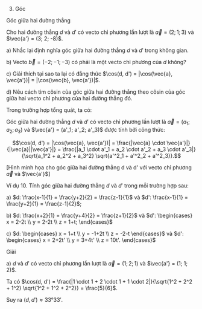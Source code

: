 3. Góc

Góc giữa hai đường thẳng

Cho hai đường thẳng $d$ và $d'$ có vecto chỉ phương lần lượt là $\vec{a} = (2; 1; 3)$ và $\vec{a'} = (3; 2; -8)$.

a) Nhắc lại định nghĩa góc giữa hai đường thẳng $d$ và $d'$ trong không gian.

b) Vecto $\vec{b} = (-2; -1; -3)$ có phải là một vecto chỉ phương của $d$ không?

c) Giải thích tại sao ta lại có đẳng thức $\cos(d, d') = |\cos(\vec{a}, \vec{a'})| = |\cos(\vec{b}, \vec{a'})|$.

d) Nêu cách tìm côsin của góc giữa hai đường thẳng theo côsin của góc giữa hai vecto chỉ phương của hai đường thẳng đó.

Trong trường hợp tổng quát, ta có:

Góc giữa hai đường thẳng $d$ và $d'$ có vecto chỉ phương lần lượt là $\vec{a} = (a_1; a_2; a_3)$ và $\vec{a'} = (a'_1; a'_2; a'_3)$ được tính bởi công thức:

$$\cos(d, d') = |\cos(\vec{a}, \vec{a'})| = \frac{|\vec{a} \cdot \vec{a'}|}{|\vec{a}||\vec{a'}|} = \frac{|a_1 \cdot a'_1 + a_2 \cdot a'_2 + a_3 \cdot a'_3|}{\sqrt{a_1^2 + a_2^2 + a_3^2} \sqrt{a'^2_1 + a'^2_2 + a'^2_3}}.$$

[Hình minh họa cho góc giữa hai đường thẳng d và d' với vecto chỉ phương $\vec{a}$ và $\vec{a'}$]

Ví dụ 10. Tính góc giữa hai đường thẳng $d$ và $d'$ trong mỗi trường hợp sau:

a) $d: \frac{x-1}{1} = \frac{y+2}{2} = \frac{z-1}{1}$ và $d': \frac{x-1}{1} = \frac{y+2}{1} = \frac{z-1}{2}$;

b) $d: \frac{x+2}{1} = \frac{y+4}{2} = \frac{z+1}{2}$ và $d': \begin{cases} x = 2-2t \\ y = 2-2t \\ z = 1+t; \end{cases}$

c) $d: \begin{cases} x = 1+t \\ y = -1+2t \\ z = -2-t \end{cases}$ và $d': \begin{cases} x = 2+2t' \\ y = 3+4t' \\ z = 10t'. \end{cases}$

Giải

a) $d$ và $d'$ có vecto chỉ phương lần lượt là $\vec{a} = (1; 2; 1)$ và $\vec{a'} = (1; 1; 2)$.

Ta có $\cos(d, d') = \frac{|1 \cdot 1 + 2 \cdot 1 + 1 \cdot 2|}{\sqrt{1^2 + 2^2 + 1^2} \sqrt{1^2 + 1^2 + 2^2}} = \frac{5}{6}$.

Suy ra $(d, d') \approx 33°33'$.
